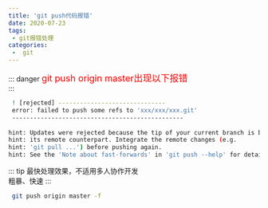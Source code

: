 ```yaml
---
title: 'git push代码报错'
date: 2020-07-23
tags:
 - git报错处理
categories:
 -  git
---
```


::: danger 
<font size=4 color=red>git push origin master出现以下报错</font><br/>
:::


```Bash 
 ! [rejected] ------------------------------
 error: failed to push some refs to 'xxx/xxx/xxx.git'
 ------------------------------------------------
 
hint: Updates were rejected because the tip of your current branch is behind
hint: its remote counterpart. Integrate the remote changes (e.g.
hint: 'git pull ...') before pushing again.
hint: See the 'Note about fast-forwards' in 'git push --help' for details.
```


::: tip 
最快处理效果，不适用多人协作开发<br/>
粗暴、快速
:::

```Bash 
 git push origin master -f
```